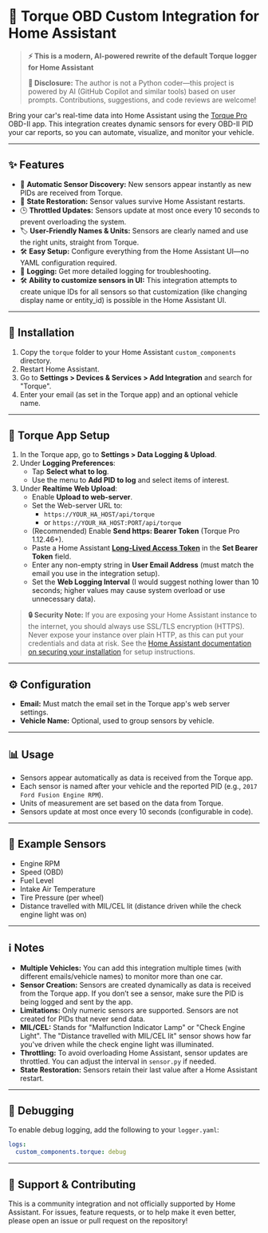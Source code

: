 # 🚗 Torque OBD Custom Integration for Home Assistant

> **⚡️ This is a modern, AI-powered rewrite of the default Torque logger for Home Assistant**
> 
> **🤖 Disclosure:** The author is not a Python coder—this project is powered by AI (GitHub Copilot and similar tools) based on user prompts. Contributions, suggestions, and code reviews are welcome!

Bring your car's real-time data into Home Assistant using the [Torque Pro](https://torque-bhp.com/) OBD-II app. 
This integration creates dynamic sensors for every OBD-II PID your car reports, so you can automate, visualize, and monitor your vehicle.

---

## ✨ Features

- 🚙 **Automatic Sensor Discovery:** New sensors appear instantly as new PIDs are received from Torque.
- 💾 **State Restoration:** Sensor values survive Home Assistant restarts.
- 🕒 **Throttled Updates:** Sensors update at most once every 10 seconds to prevent overloading the system.
- 🏷️ **User-Friendly Names & Units:** Sensors are clearly named and use the right units, straight from Torque.
- 🛠️ **Easy Setup:** Configure everything from the Home Assistant UI—no YAML configuration required.
- 📝 **Logging:** Get more detailed logging for troubleshooting.
- 🛠️ **Ability to customize sensors in UI:** This integration attempts to create unique IDs for all sensors so that customization (like changing display name or entity_id) is possible in the Home Assistant UI. 
---

## 🚀 Installation

1. Copy the `torque` folder to your Home Assistant `custom_components` directory.
2. Restart Home Assistant.
3. Go to **Settings > Devices & Services > Add Integration** and search for "Torque".
4. Enter your email (as set in the Torque app) and an optional vehicle name.

---
## 📱 Torque App Setup

1. In the Torque app, go to **Settings > Data Logging & Upload**.
2. Under **Logging Preferences**:
   - Tap **Select what to log**.
   - Use the menu to **Add PID to log** and select items of interest.
3. Under **Realtime Web Upload**:
   - Enable **Upload to web-server**.
   - Set the Web-server URL to:
     - `https://YOUR_HA_HOST/api/torque`
     - or `https://YOUR_HA_HOST:PORT/api/torque`
   - (Recommended) Enable **Send https: Bearer Token** (Torque Pro 1.12.46+).
   - Paste a Home Assistant [**Long-Lived Access Token**](https://community.home-assistant.io/t/how-to-get-long-lived-access-token/162159) in the **Set Bearer Token** field.
   - Enter any non-empty string in **User Email Address** (must match the email you use in the integration setup).
   - Set the **Web Logging Interval** (I would suggest nothing lower than 10 seconds; higher values may cause system overload or use unnecessary data).

> **🔒 Security Note:**
> If you are exposing your Home Assistant instance to the internet, you should always use SSL/TLS encryption (HTTPS). Never expose your instance over plain HTTP, as this can put your credentials and data at risk. See the [Home Assistant documentation on securing your installation](https://www.home-assistant.io/docs/configuration/securing/) for setup instructions.
---

## ⚙️ Configuration
- **Email:** Must match the email set in the Torque app's web server settings.
- **Vehicle Name:** Optional, used to group sensors by vehicle.

---

## 📊 Usage
- Sensors appear automatically as data is received from the Torque app.
- Each sensor is named after your vehicle and the reported PID (e.g., `2017 Ford Fusion Engine RPM`).
- Units of measurement are set based on the data from Torque.
- Sensors update at most once every 10 seconds (configurable in code).

---

## 🏁 Example Sensors
- Engine RPM
- Speed (OBD)
- Fuel Level
- Intake Air Temperature
- Tire Pressure (per wheel)
- Distance travelled with MIL/CEL lit (distance driven while the check engine light was on)

---

## ℹ️ Notes
- **Multiple Vehicles:** You can add this integration multiple times (with different emails/vehicle names) to monitor more than one car.
- **Sensor Creation:** Sensors are created dynamically as data is received from the Torque app. If you don’t see a sensor, make sure the PID is being logged and sent by the app.
- **Limitations:** Only numeric sensors are supported. Sensors are not created for PIDs that never send data.
- **MIL/CEL:** Stands for "Malfunction Indicator Lamp" or "Check Engine Light". The "Distance travelled with MIL/CEL lit" sensor shows how far you've driven while the check engine light was illuminated.
- **Throttling:** To avoid overloading Home Assistant, sensor updates are throttled. You can adjust the interval in `sensor.py` if needed.
- **State Restoration:** Sensors retain their last value after a Home Assistant restart.

---

## 🐞 Debugging
To enable debug logging, add the following to your `logger.yaml`:

```yaml
logs:
  custom_components.torque: debug
```

---

## 🤝 Support & Contributing
This is a community integration and not officially supported by Home Assistant. For issues, feature requests, or to help make it even better, please open an issue or pull request on the repository!
